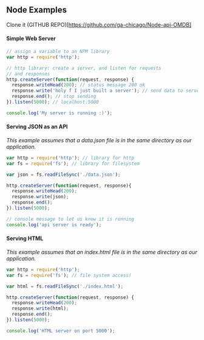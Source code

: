 ## Node Examples

Clone it
(GITHUB REPO)[https://github.com/ga-chicago/Node-api-OMDB]



#### Simple Web Server

```javascript
// assign a variable to an NPM library
var http = require('http');

// http library: create a server, and listen for requests
// and responses
http.createServer(function(request, response) {
  response.writeHead(200); // status message 200 ok
  response.write('holy f I just built a server'); // send data to server
  response.end(); // stop sending
}).listen(5000); // localhost:5000

console.log('My server is running :)');
```

#### Serving JSON as an API

*This example assumes that a data.json file is in the same directory as our application.*

```javascript
var http = require('http'); // library for http
var fs = require('fs'); // library for filesystem

var json = fs.readFileSync('./data.json');

http.createServer(function(request, response){
  response.writeHead(200);
  response.write(json);
  response.end();
}).listen(5000);

// console message to let us know it is running
console.log('api server is ready');
```

#### Serving HTML


*This example assumes that an index.html file is in the same directory as our application.*

```javascript
var http = require('http');
var fs = require('fs'); // file system access!

var html = fs.readFileSync('./index.html');

http.createServer(function(request, response) {
  response.writeHead(200);
  response.write(html);
  response.end();
}).listen(5000);

console.log('HTML server on port 5000');
```
